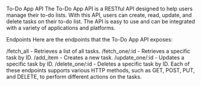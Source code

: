 To-Do App API
The To-Do App API is a RESTful API designed to help users manage their to-do lists. With this API, users can create, read, update, and delete tasks on their to-do list. The API is easy to use and can be integrated with a variety of applications and platforms.

Endpoints
Here are the endpoints that the To-Do App API exposes:

/fetch_all - Retrieves a list of all tasks.
/fetch_one/:id - Retrieves a specific task by ID.
/add_item - Creates a new task.
/update_one/:id - Updates a specific task by ID.
/delete_one/:id - Deletes a specific task by ID.
Each of these endpoints supports various HTTP methods, such as GET, POST, PUT, and DELETE, to perform different actions on the tasks.
